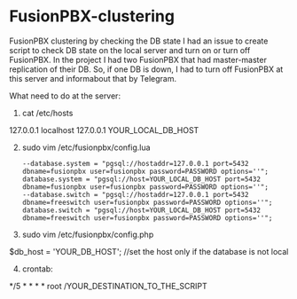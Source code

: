 # FusionPBX-clustering
FusionPBX clustering by checking the DB state
I had an issue to create script to check DB state on the local server and turn on or turn off FusionPBX. 
In the project I had two FusionPBX that had master-master replication of their DB.
So, if one DB is down, I had to turn off FusionPBX at this server and informabout that by Telegram.

What need to do at the server:

1) cat /etc/hosts   

127.0.0.1 localhost
127.0.0.1 YOUR_LOCAL_DB_HOST

2) sudo vim /etc/fusionpbx/config.lua

       --database.system = "pgsql://hostaddr=127.0.0.1 port=5432 dbname=fusionpbx user=fusionpbx password=PASSWORD options=''";
       database.system = "pgsql://host=YOUR_LOCAL_DB_HOST port=5432 dbname=fusionpbx user=fusionpbx password=PASSWORD options=''";
       --database.switch = "pgsql://hostaddr=127.0.0.1 port=5432 dbname=freeswitch user=fusionpbx password=PASSWORD options=''";
       database.switch = "pgsql://host=YOUR_LOCAL_DB_HOST port=5432 dbname=freeswitch user=fusionpbx password=PASSWORD options=''";
3) sudo vim /etc/fusionpbx/config.php

$db_host = 'YOUR_DB_HOST'; //set the host only if the database is not local

4) crontab:

*/5 * * * * root /YOUR_DESTINATION_TO_THE_SCRIPT



